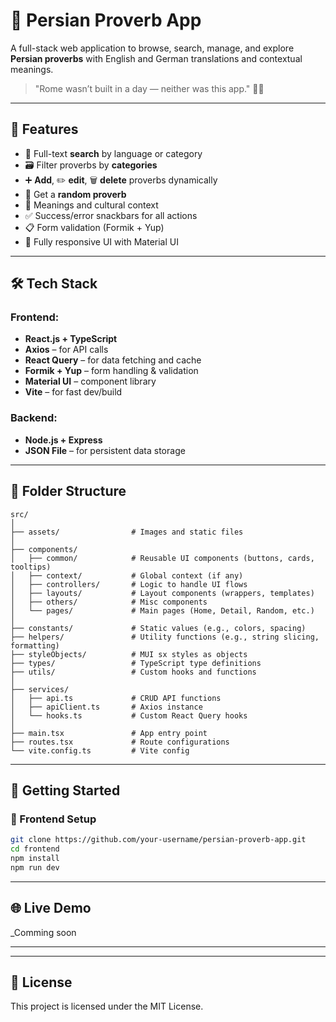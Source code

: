 # 🧠 Persian Proverb App

A full-stack web application to browse, search, manage, and explore **Persian proverbs** with English and German translations and contextual meanings.

> "Rome wasn’t built in a day — neither was this app." 💬🔥

---

## 🌟 Features

- 🔎 Full-text **search** by language or category
- 🗃️ Filter proverbs by **categories**
- ➕ **Add**, ✏️ **edit**, 🗑️ **delete** proverbs dynamically
- 🎯 Get a **random proverb**
- 🧠 Meanings and cultural context
- ✅ Success/error snackbars for all actions
- 📋 Form validation (Formik + Yup)
- 💅 Fully responsive UI with Material UI

---

## 🛠️ Tech Stack

### Frontend:

- **React.js + TypeScript**
- **Axios** – for API calls
- **React Query** – for data fetching and cache
- **Formik + Yup** – form handling & validation
- **Material UI** – component library
- **Vite** – for fast dev/build

### Backend:

- **Node.js + Express**
- **JSON File** – for persistent data storage

---

## 📁 Folder Structure

```
src/
│
├── assets/                # Images and static files
│
├── components/
│   ├── common/            # Reusable UI components (buttons, cards, tooltips)
│   ├── context/           # Global context (if any)
│   ├── controllers/       # Logic to handle UI flows
│   ├── layouts/           # Layout components (wrappers, templates)
│   ├── others/            # Misc components
│   └── pages/             # Main pages (Home, Detail, Random, etc.)
│
├── constants/             # Static values (e.g., colors, spacing)
├── helpers/               # Utility functions (e.g., string slicing, formatting)
├── styleObjects/          # MUI sx styles as objects
├── types/                 # TypeScript type definitions
├── utils/                 # Custom hooks and functions
│
├── services/
│   ├── api.ts             # CRUD API functions
│   ├── apiClient.ts       # Axios instance
│   └── hooks.ts           # Custom React Query hooks
│
├── main.tsx               # App entry point
├── routes.tsx             # Route configurations
└── vite.config.ts         # Vite config
```

---

## 🚀 Getting Started

### 🔧 Frontend Setup

```bash
git clone https://github.com/your-username/persian-proverb-app.git
cd frontend
npm install
npm run dev
```

---

## 🌐 Live Demo

\_Comming soon

---

---

## 📄 License

This project is licensed under the MIT License.
